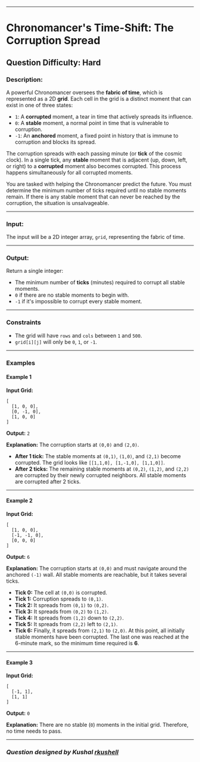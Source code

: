 
-----

# Chronomancer's Time-Shift: The Corruption Spread

## Question Difficulty: Hard

### Description:

A powerful Chronomancer oversees the **fabric of time**, which is represented as a 2D **grid**. Each cell in the grid is a distinct moment that can exist in one of three states:

  - `1`: A **corrupted** moment, a tear in time that actively spreads its influence.
  - `0`: A **stable** moment, a normal point in time that is vulnerable to corruption.
  - `-1`: An **anchored** moment, a fixed point in history that is immune to corruption and blocks its spread.

The corruption spreads with each passing minute (or **tick** of the cosmic clock). In a single tick, any **stable** moment that is adjacent (up, down, left, or right) to a **corrupted** moment also becomes corrupted. This process happens simultaneously for all corrupted moments.

You are tasked with helping the Chronomancer predict the future. You must determine the minimum number of ticks required until no stable moments remain. If there is any stable moment that can never be reached by the corruption, the situation is unsalvageable.

-----

### Input:

The input will be a 2D integer array, `grid`, representing the fabric of time.

-----

### Output:

Return a single integer:

  - The minimum number of **ticks** (minutes) required to corrupt all stable moments.
  - `0` if there are no stable moments to begin with.
  - `-1` if it's impossible to corrupt every stable moment.

-----

### Constraints

  - The grid will have `rows` and `cols` between `1` and `500`.
  - `grid[i][j]` will only be `0`, `1`, or `-1`.

-----

### Examples

#### Example 1

**Input Grid:**

```
[
  [1, 0, 0],
  [0, -1, 0],
  [1, 0, 0]
]
```

**Output:**
`2`

**Explanation:**
The corruption starts at `(0,0)` and `(2,0)`.

  - **After 1 tick:** The stable moments at `(0,1)`, `(1,0)`, and `(2,1)` become corrupted. The grid looks like `[[1,1,0], [1,-1,0], [1,1,0]]`.
  - **After 2 ticks:** The remaining stable moments at `(0,2)`, `(1,2)`, and `(2,2)` are corrupted by their newly corrupted neighbors.
    All stable moments are corrupted after 2 ticks.

-----

#### Example 2

**Input Grid:**

```
[
  [1, 0, 0],
  [-1, -1, 0],
  [0, 0, 0]
]
```

**Output:**
`6`

**Explanation:**
The corruption starts at `(0,0)` and must navigate around the anchored `(-1)` wall. All stable moments are reachable, but it takes several ticks.

  - **Tick 0:** The cell at `(0,0)` is corrupted.
  - **Tick 1:** Corruption spreads to `(0,1)`.
  - **Tick 2:** It spreads from `(0,1)` to `(0,2)`.
  - **Tick 3:** It spreads from `(0,2)` to `(1,2)`.
  - **Tick 4:** It spreads from `(1,2)` down to `(2,2)`.
  - **Tick 5:** It spreads from `(2,2)` left to `(2,1)`.
  - **Tick 6:** Finally, it spreads from `(2,1)` to `(2,0)`.
    At this point, all initially stable moments have been corrupted. The last one was reached at the 6-minute mark, so the minimum time required is **6**.

-----

#### Example 3

**Input Grid:**

```
[
  [-1, 1],
  [1, 1]
]
```

**Output:**
`0`

**Explanation:**
There are no stable (`0`) moments in the initial grid. Therefore, no time needs to pass.

-----

### *Question designed by Kushal [rkushell](https://github.com/rkushell)*
